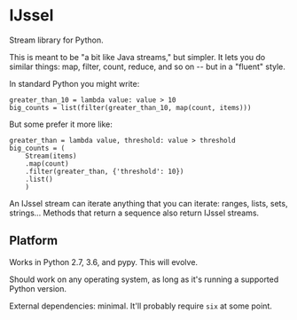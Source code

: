 IJssel
======

Stream library for Python.

This is meant to be "a bit like Java streams," but simpler.  It lets you do
similar things: map, filter, count, reduce, and so on -- but in a "fluent"
style.

In standard Python you might write:

    greater_than_10 = lambda value: value > 10
    big_counts = list(filter(greater_than_10, map(count, items)))

But some prefer it more like:

    greater_than = lambda value, threshold: value > threshold
    big_counts = (
        Stream(items)
        .map(count)
        .filter(greater_than, {'threshold': 10})
        .list()
        )

An IJssel stream can iterate anything that you can iterate: ranges, lists,
sets, strings...  Methods that return a sequence also return IJssel streams.


Platform
--------

Works in Python 2.7, 3.6, and pypy.  This will evolve.

Should work on any operating system, as long as it's running a supported Python
version.

External dependencies: minimal.  It'll probably require `six` at some point.
